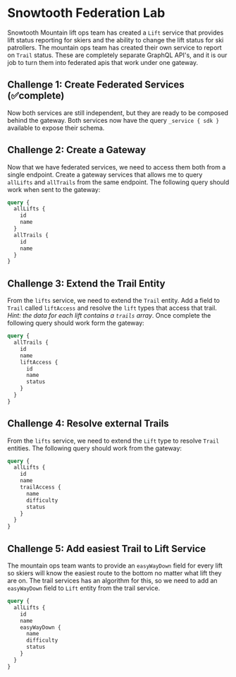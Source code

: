 # Snowtooth Federation Lab

Snowtooth Mountain lift ops team has created a `Lift` service that provides lift status reporting for skiers and the ability to change the lift status for ski patrollers. The mountain ops team has created their own service to report on `Trail` status. These are completely separate GraphQL API's, and it is our job to turn them into federated apis that work under one gateway.

## Challenge 1: Create Federated Services (✅complete)

Now both services are still independent, but they are ready to be composed behind the gateway. Both services now have the query `_service { sdk }` available to expose their schema.

## Challenge 2: Create a Gateway

Now that we have federated services, we need to access them both from a single endpoint. Create a gateway services that allows me to query `allLifts` and `allTrails` from the same endpoint. The following query should work when sent to the gateway:

```graphql
query {
  allLifts {
    id
    name
  }
  allTrails {
    id
    name
  }
}
```

## Challenge 3: Extend the Trail Entity

From the `lifts` service, we need to extend the `Trail` entity. Add a field to `Trail` called `liftAccess` and resolve the `lift` types that access that trail. _Hint: the data for each lift contains a `trails` array_. Once complete the following query should work form the gateway:

```graphql
query {
  allTrails {
    id
    name
    liftAccess {
      id
      name
      status
    }
  }
}
```

## Challenge 4: Resolve external Trails

From the `lifts` service, we need to extend the `Lift` type to resolve `Trail` entities. The following query should work from the gateway:

```graphql
query {
  allLifts {
    id
    name
    trailAccess {
      name
      difficulty
      status
    }
  }
}
```

## Challenge 5: Add easiest Trail to Lift Service

The mountain ops team wants to provide an `easyWayDown` field for every lift so skiers will know the easiest route to the bottom no matter what lift they are on. The trail services has an algorithm for this, so we need to add an `easyWayDown` field to `Lift` entity from the trail service.

```graphql
query {
  allLifts {
    id
    name
    easyWayDown {
      name
      difficulty
      status
    }
  }
}
```
